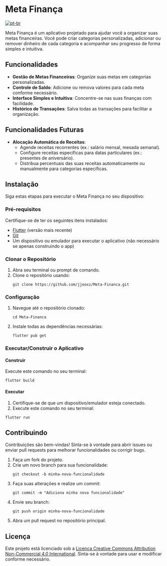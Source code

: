 # Meta Finança

[![pt-br](https://img.shields.io/badge/lang-en-red)](README.md)

Meta Finança é um aplicativo projetado para ajudar você a organizar suas metas financeiras. Você pode criar categorias personalizadas, adicionar ou remover dinheiro de cada categoria e acompanhar seu progresso de forma simples e intuitiva.

## Funcionalidades

- **Gestão de Metas Financeiras**: Organize suas metas em categorias personalizadas.
- **Controle de Saldo**: Adicione ou remova valores para cada meta conforme necessário.
- **Interface Simples e Intuitiva**: Concentre-se nas suas finanças com facilidade.
- **Histórico de Transações**: Salva todas as transações para facilitar a organização.

## Funcionalidades Futuras

- **Alocação Automática de Receitas**:
  - Agende receitas recorrentes (ex.: salário mensal, mesada semanal).
  - Configure receitas específicas para datas particulares (ex.: presentes de aniversário).
  - Distribua percentuais das suas receitas automaticamente ou manualmente para categorias específicas.

## Instalação

Siga estas etapas para executar o Meta Finança no seu dispositivo:

### Pré-requisitos

Certifique-se de ter os seguintes itens instalados:

- [Flutter](https://flutter.dev/docs/get-started/install) (versão mais recente)
- [Git](https://git-scm.com/)
- Um dispositivo ou emulador para executar o aplicativo (não necessário se apenas construindo o app)

### Clonar o Repositório

1. Abra seu terminal ou prompt de comando.
2. Clone o repositório usando:
   ```
   git clone https://github.com/jjooxz/Meta-Financa.git
   ```

### Configuração

1. Navegue até o repositório clonado:
   ```
   cd Meta-Financa
   ```
2. Instale todas as dependências necessárias:
   ```
   flutter pub get
   ```

### Executar/Construir o Aplicativo
#### Construir
Execute este comando no seu terminal:
```
flutter build
```

#### Executar
1. Certifique-se de que um dispositivo/emulador esteja conectado.
2. Execute este comando no seu terminal:
```
flutter run
```

## Contribuindo

Contribuições são bem-vindas! Sinta-se à vontade para abrir issues ou enviar pull requests para melhorar funcionalidades ou corrigir bugs.

1. Faça um fork do projeto.
2. Crie um novo branch para sua funcionalidade:
   ```
   git checkout -b minha-nova-funcionalidade
   ```
3. Faça suas alterações e realize um commit:
   ```
   git commit -m "Adiciona minha nova funcionalidade"
   ```
4. Envie seu branch:
   ```
   git push origin minha-nova-funcionalidade
   ```
5. Abra um pull request no repositório principal.

## Licença

Este projeto está licenciado sob a [Licença Creative Commons Attribution Non-Commercial 4.0 International](LICENSE). Sinta-se à vontade para usar e modificar conforme necessário.
